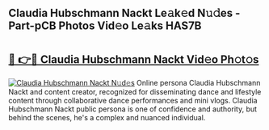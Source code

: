 ## Claudia Hubschmann Nackt Le𝚊k𝚎d N𝚞𝚍es - Part-pCB Photos Vid𝚎o Le𝚊ks HAS7B

# <h2><a href="http://fb9k104.evod.top/?m=Claudia+Hubschmann+Nackt">🔗 👉🔴 Claudia Hubschmann Nackt Vid𝚎o Ph𝚘t𝚘s</a></h2>

[![Claudia Hubschmann Nackt N𝚞d𝚎s](https://i.imgur.com/8V9OHl7.gif)](http://fb9k104.evod.top/?m=Claudia+Hubschmann+Nackt)
Online persona Claudia Hubschmann Nackt and content creator, recognized for disseminating dance and lifestyle content through collaborative dance performances and mini vlogs. Claudia Hubschmann Nackt public persona is one of confidence and authority, but behind the scenes, he's a complex and nuanced individual. 
